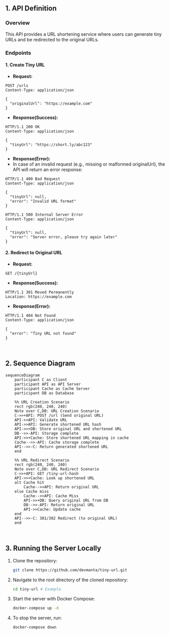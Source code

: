 ## 1. API Definition

### Overview

This API provides a URL shortening service where users can generate tiny URLs and be redirected to the original URLs.

### Endpoints

#### 1. Create Tiny URL

- **Request:**

```http
POST /urls
Content-Type: application/json

{
  "originalUrl": "https://example.com"
}
```

- **Response(Success):**

```http
HTTP/1.1 200 OK
Content-Type: application/json

{
  "tinyUrl": "https://short.ly/abc123"
}
```

- **Response(Error):**
- In case of an invalid request (e.g., missing or malformed originalUrl), the API will return an error response:

```http
HTTP/1.1 400 Bad Request
Content-Type: application/json

{
  "tinyUrl": null,
  "error": "Invalid URL format"
}
```

```http
HTTP/1.1 500 Internal Server Error
Content-Type: application/json

{
  "tinyUrl": null,
  "error": "Server error, please try again later"
}
```

#### 2. Redirect to Original URL

- **Request:**

```http
GET /{tinyUrl}
```

- **Response(Success):**

```http
HTTP/1.1 301 Moved Permanently
Location: https://example.com
```
- **Response(Error):**

```http
HTTP/1.1 404 Not Found
Content-Type: application/json

{
  "error": "Tiny URL not found"
}
```

<br>

## 2. Sequence Diagram
```mermaid
sequenceDiagram
    participant C as Client
    participant API as API Server
    participant Cache as Cache Server
    participant DB as Database
    
    %% URL Creation Scenario
    rect rgb(240, 240, 240)
    Note over C,DB: URL Creation Scenario
    C->>+API: POST /url (Send original URL)
    API->>API: Validate URL
    API->>API: Generate shortened URL hash
    API->>+DB: Store original URL and shortened URL
    DB-->>-API: Storage complete
    API->>+Cache: Store shortened URL mapping in cache
    Cache-->>-API: Cache storage complete
    API-->>-C: Return generated shortened URL
    end
    
    %% URL Redirect Scenario
    rect rgb(240, 240, 240)
    Note over C,DB: URL Redirect Scenario
    C->>+API: GET /tiny-url-hash
    API->>+Cache: Look up shortened URL
    alt Cache hit
        Cache-->>API: Return original URL
    else Cache miss
        Cache-->>API: Cache Miss
        API->>+DB: Query original URL from DB
        DB-->>-API: Return original URL
        API->>Cache: Update cache
    end
    API-->>-C: 301/302 Redirect (to original URL)
    end
```

<br>

## 3. Running the Server Locally

1. Clone the repository:
   ```bash
   git clone https://github.com/devmanta/tiny-url.git

2. Navigate to the root directory of the cloned repository:
   ```bash
   cd tiny-url # Example

3. Start the server with Docker Compose:
   ```bash
   docker-compose up -d

4. To stop the server, run:
   ```bash
   docker-compose down
